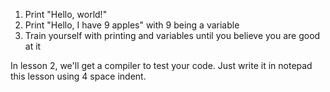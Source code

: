 1. Print "Hello, world!"
2. Print "Hello, I have 9 apples" with 9 being a variable
3. Train yourself with printing and variables until you believe you are good at it

In lesson 2, we'll get a compiler to test your code. Just write it in notepad this lesson using 4 space indent.
